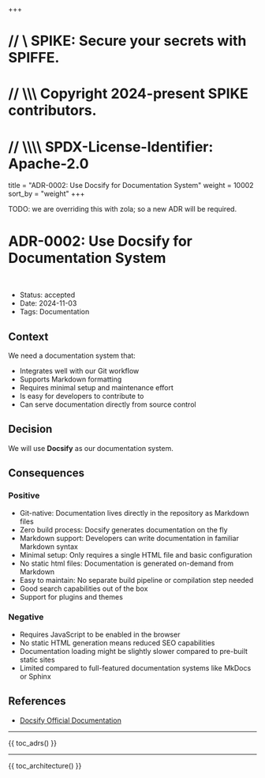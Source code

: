 +++
# //    \\ SPIKE: Secure your secrets with SPIFFE.
# //  \\\\\ Copyright 2024-present SPIKE contributors.
# // \\\\\\\ SPDX-License-Identifier: Apache-2.0

title = "ADR-0002: Use Docsify for Documentation System"
weight = 10002
sort_by = "weight"
+++


TODO: we are overriding this with zola; so a new ADR will be required.

# ADR-0002: Use Docsify for Documentation System

<br style="clear:both" />

- Status: accepted
- Date: 2024-11-03
- Tags: Documentation

## Context

We need a documentation system that:

* Integrates well with our Git workflow
* Supports Markdown formatting
* Requires minimal setup and maintenance effort
* Is easy for developers to contribute to
* Can serve documentation directly from source control

## Decision

We will use **Docsify** as our documentation system.

## Consequences

### Positive

* Git-native: Documentation lives directly in the repository as Markdown files
* Zero build process: Docsify generates documentation on the fly
* Markdown support: Developers can write documentation in familiar Markdown syntax
* Minimal setup: Only requires a single HTML file and basic configuration
* No static html files: Documentation is generated on-demand from Markdown
* Easy to maintain: No separate build pipeline or compilation step needed
* Good search capabilities out of the box
* Support for plugins and themes

### Negative

* Requires JavaScript to be enabled in the browser
* No static HTML generation means reduced SEO capabilities
* Documentation loading might be slightly slower compared to pre-built static sites
* Limited compared to full-featured documentation systems like MkDocs or Sphinx

## References

* [Docsify Official Documentation](https://docsify.js.org/)

----

{{ toc_adrs() }}

----

{{ toc_architecture() }}
